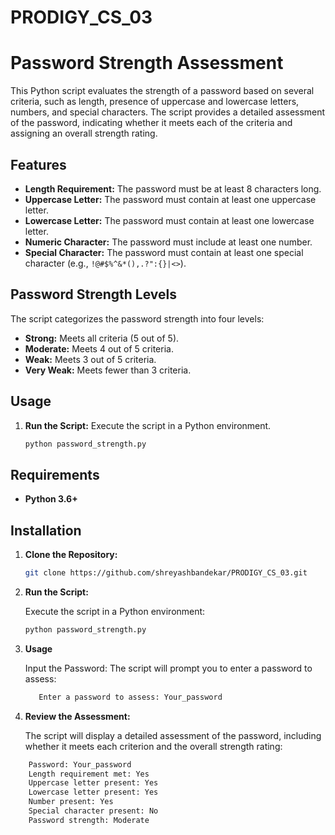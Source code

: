 # PRODIGY_CS_03
# Password Strength Assessment

This Python script evaluates the strength of a password based on several criteria, such as length, presence of uppercase and lowercase letters, numbers, and special characters. The script provides a detailed assessment of the password, indicating whether it meets each of the criteria and assigning an overall strength rating.

## Features

- **Length Requirement:** The password must be at least 8 characters long.
- **Uppercase Letter:** The password must contain at least one uppercase letter.
- **Lowercase Letter:** The password must contain at least one lowercase letter.
- **Numeric Character:** The password must include at least one number.
- **Special Character:** The password must contain at least one special character (e.g., `!@#$%^&*(),.?":{}|<>`).

## Password Strength Levels

The script categorizes the password strength into four levels:
- **Strong:** Meets all criteria (5 out of 5).
- **Moderate:** Meets 4 out of 5 criteria.
- **Weak:** Meets 3 out of 5 criteria.
- **Very Weak:** Meets fewer than 3 criteria.

## Usage

1. **Run the Script:**
   Execute the script in a Python environment.

   ```bash
   python password_strength.py
## Requirements

- **Python 3.6+**

## Installation

1. **Clone the Repository:**

   ```bash
   git clone https://github.com/shreyashbandekar/PRODIGY_CS_03.git
2. **Run the Script:**
   
    Execute the script in a Python environment:
   ```bash
   python password_strength.py
3. **Usage**

    Input the Password:
     The script will prompt you to enter a password to assess:
   ```bash
      Enter a password to assess: Your_password
4. **Review the Assessment:**
   
    The script will display a detailed assessment of the password, including whether it meets each criterion and the overall       strength rating:
```bash
    Password: Your_password
    Length requirement met: Yes
    Uppercase letter present: Yes
    Lowercase letter present: Yes
    Number present: Yes
    Special character present: No
    Password strength: Moderate
